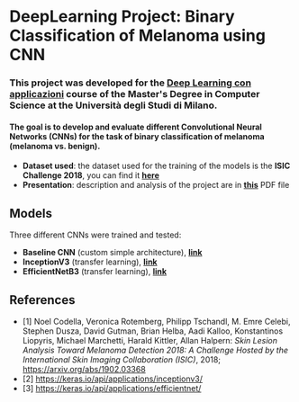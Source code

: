 # DeepLearning Project: Binary Classification of Melanoma using CNN
### This project was developed for the [Deep Learning con applicazioni](https://www.unimi.it/it/corsi/insegnamenti-dei-corsi-di-laurea/2025/deep-learning-con-applicazioni) course of the Master's Degree in Computer Science at the Università degli Studi di Milano.
#### The goal is to develop and evaluate different Convolutional Neural Networks (CNNs) for the task of **binary classification of melanoma (melanoma vs. benign)**.
- **Dataset used**:
the dataset used for the training of the models is the **ISIC Challenge 2018**, you can find it [**here**](https://challenge.isic-archive.com/data/#2018)
- **Presentation**: description and analysis of the project are in [**this**](https://github.com/moroa01/Projects/DeepLearning/presentation.pdf) PDF file

## Models
Three different CNNs were trained and tested:
- **Baseline CNN** (custom simple architecture), [**link**](https://huggingface.co/moro01525/MelanomaClassificationFromScratch)
- **InceptionV3** (transfer learning), [**link**](https://huggingface.co/moro01525/MelanomaClassificationInception/tree/main)
- **EfficientNetB3** (transfer learning), [**link**](https://huggingface.co/moro01525/MelanomaClassificationEfficientNet/tree/main)

## References
- [1] Noel Codella, Veronica Rotemberg, Philipp Tschandl, M. Emre Celebi, Stephen Dusza, David Gutman, Brian Helba, Aadi Kalloo, Konstantinos Liopyris, Michael Marchetti, Harald Kittler, Allan Halpern: *Skin Lesion Analysis Toward Melanoma Detection 2018: A Challenge Hosted by the International Skin Imaging Collaboration (ISIC)*, 2018; https://arxiv.org/abs/1902.03368  
- [2] https://keras.io/api/applications/inceptionv3/
- [3] https://keras.io/api/applications/efficientnet/
